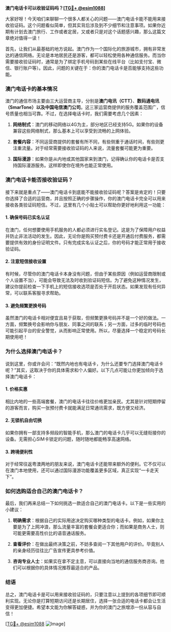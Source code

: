 **澳门电话卡可以收验证码吗？[[TG💪+ @esim1088](https://t.me/s/esim1088)]**

大家好呀！今天咱们来聊聊一个很多人都关心的问题——澳门电话卡能不能用来接收验证码。这个问题看似简单，但其实背后涉及到不少细节和注意事项。如果你近期有计划去澳门旅行、工作或者定居，又或者只是对这个话题感兴趣，那么这篇文章绝对值得一读！

首先，让我们从最基础的地方说起。澳门作为一个国际化的旅游城市，拥有非常发达的通信网络。无论是本地居民还是游客，都可以轻松使用各种通信服务。而当你需要接收验证码时，通常是为了绑定手机号码到某些在线平台（比如支付宝、微信、银行账户等）。因此，问题的关键在于：你的澳门电话卡是否能够支持这些功能。

### **澳门电话卡的基本情况**

澳门的通信市场主要由三大运营商主导，分别是**澳门电讯（CTT）**、**数码通电讯（SmarTone）**以及**中国电信澳门公司**。这三家运营商提供的服务覆盖范围广，信号质量也相当可靠。不过，在选择电话卡时，我们需要考虑几个因素：

1. **网络制式**：澳门的移动网络以4G为主，部分地区已经支持5G。如果你的设备兼容这些网络制式，那么基本上可以享受到流畅的上网体验。
   
2. **套餐内容**：不同运营商提供的套餐有所不同，有些侧重于通话时间，有些则更注重流量。对于经常需要接收验证码的人来说，流量套餐可能更为重要。

3. **国际漫游**：如果你是从内地或其他国家来到澳门，记得确认你的电话卡是否支持国际漫游服务。这样即使你在境外也能正常使用。

### **澳门电话卡能否接收验证码？**

接下来就是重点了——澳门电话卡到底能不能接收验证码呢？答案是肯定的！只要你选择了合适的运营商，并且按照正确的步骤操作，你的澳门电话卡完全可以用来接收各类验证码短信。不过，这里有几个小贴士可以帮助你更好地利用这一功能：

#### **1. 确保号码已实名认证**
在澳门，任何想要使用手机服务的人都必须进行实名登记。这是为了保障用户权益并防止非法活动的发生。因此，无论你是购买预付费卡还是开通后付费服务，都需要提供有效的身份证明文件。只有完成实名认证之后，你的号码才能正常用于接收验证码。

#### **2. 注意短信接收设置**
有时候，尽管你的澳门电话卡本身没有问题，但由于某些原因（例如运营商限制或个人设置不当），可能会导致无法及时收到验证码短信。为了避免这种情况发生，建议你提前检查一下手机上的短信接收选项是否处于开启状态。如果发现有任何异常，可以联系客服寻求帮助。

#### **3. 避免频繁更换号码**
虽然澳门的电话卡相对便宜且易于获取，但频繁更换号码并不是一个好的做法。一方面，频繁换号会影响你与朋友、同事之间的联系；另一方面，过多的临时号码也可能引起平台的安全警觉，从而影响正常使用。所以，尽量选择一个稳定的号码长期使用吧！

### **为什么选择澳门电话卡？**

说到这里，你或许会问：“既然内地也有电话卡，为什么还要专门选择澳门电话卡呢？”其实，这取决于你的具体需求和个人偏好。以下几点可能让你更加倾向于选择澳门电话卡：

#### **1. 价格实惠**
相比内地的一些高端套餐，澳门的电话卡往往价格更加亲民。尤其是针对短期停留的游客而言，购买一张预付费卡就能满足日常通讯需求，既方便又经济。

#### **2. 无锁机自由切换**
如果你拥有一部支持多频段的智能手机，那么澳门的电话卡几乎可以无缝衔接你的设备。无需担心SIM卡锁定的问题，随时随地都能畅享高速网络。

#### **3. 跨境便利性**
对于经常往返粤澳两地的朋友来说，澳门电话卡还能带来额外的便利。它不仅可以在澳门本地使用，还可以通过国际漫游功能覆盖更多区域，真正实现“一卡走天下”。

### **如何选购适合自己的澳门电话卡？**

最后，我们再来总结一下如何挑选一款适合自己的澳门电话卡。以下是一些实用的小建议：

1. **明确需求**：根据自己的实际用途决定购买哪种类型的电话卡。例如，如果你主要是为了上网冲浪，那么流量丰富的套餐会更适合你；而如果是商务人士，则可能更需要高性价比的语音通话服务。

2. **查看评价**：在做出最终决策之前，不妨多查阅一下其他用户的评价。毕竟别人的亲身经历往往比广告宣传更具参考价值。

3. **咨询专业人士**：如果实在拿不定主意，可以直接向当地的通信服务商咨询。他们可以根据你的具体情况推荐最适合的产品。

### **结语**

总之，澳门电话卡是可以用来接收验证码的，只要注意以上提到的各项细节即可顺利实现。无论你是打算短期访问还是长期居住，选择一张合适的电话卡都会让生活变得更加便捷。希望本文能为你解答疑惑，并为你的澳门之旅增添一份从容与自信！

[[TG💪+ @esim1088](https://t.me/s/esim1088) ![Image](https://i.postimg.cc/4NQfJmqS/Snipaste-2025-05-13-00-14-12.png)]